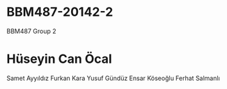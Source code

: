 # BBM487-20142-2
BBM487 Group 2

# Hüseyin Can Öcal
Samet Ayyıldız
Furkan Kara
Yusuf Gündüz
Ensar Köseoğlu
Ferhat Salmanlı
